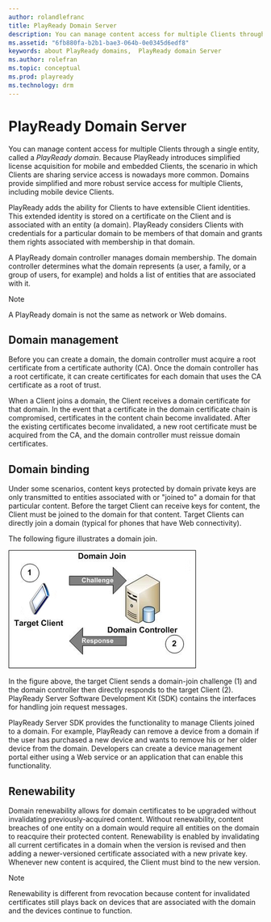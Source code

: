 ```yaml
---
author: rolandlefranc
title: PlayReady Domain Server
description: You can manage content access for multiple Clients through a single entity, called a PlayReady domain.
ms.assetid: "6fb880fa-b2b1-bae3-064b-0e0345d6edf8"
keywords: about PlayReady domains,  PlayReady domain Server
ms.author: rolefran
ms.topic: conceptual
ms.prod: playready
ms.technology: drm
---
```



# PlayReady Domain Server


You can manage content access for multiple Clients through a single entity, called a *PlayReady domain*. Because PlayReady introduces simplified license acquisition for mobile and embedded Clients, the scenario in which Clients are sharing service access is nowadays more common. Domains provide simplified and more robust service access for multiple Clients, including mobile device Clients.


PlayReady adds the ability for Clients to have extensible Client identities. This extended identity is stored on a certificate on the Client and is associated with an entity (a domain). PlayReady considers Clients with credentials for a particular domain to be members of that domain and grants them rights associated with membership in that domain.


A PlayReady domain controller manages domain membership. The domain controller determines what the domain represents (a user, a family, or a group of users, for example) and holds a list of entities that are associated with it.


> [!NOTE]
> A PlayReady domain is not the same as network or Web domains.


<a id="domain_management"></a>



## Domain management


Before you can create a domain, the domain controller must acquire a root certificate from a certificate authority (CA). Once the domain controller has a root certificate, it can create certificates for each domain that uses the CA certificate as a root of trust.


When a Client joins a domain, the Client receives a domain certificate for that domain. In the event that a certificate in the domain certificate chain is compromised, certificates in the content chain become invalidated. After the existing certificates become invalidated, a new root certificate must be acquired from the CA, and the domain controller must reissue domain certificates.

<a id="ID4EIB"></a>



## Domain binding


Under some scenarios, content keys protected by domain private keys are only transmitted to entities associated with or "joined to" a domain for that particular content. Before the target Client can receive keys for content, the Client must be joined to the domain for that content. Target Clients can directly join a domain (typical for phones that have Web connectivity).


The following figure illustrates a domain join.


![Direct Domain Join](../images/image26_11.jpg)


In the figure above, the target Client sends a domain-join challenge (1) and the domain controller then directly responds to the target Client (2). PlayReady Server Software Development Kit (SDK) contains the interfaces for handling join request messages.


PlayReady Server SDK provides the functionality to manage Clients joined to a domain. For example, PlayReady can remove a device from a domain if the user has purchased a new device and wants to remove his or her older device from the domain. Developers can create a device management portal either using a Web service or an application that can enable this functionality.

<a id="ID4E3B"></a>



## Renewability


Domain renewability allows for domain certificates to be upgraded without invalidating previously-acquired content. Without renewability, content breaches of one entity on a domain would require all entities on the domain to reacquire their protected content. Renewability is enabled by invalidating all current certificates in a domain when the version is revised and then adding a newer-versioned certificate associated with a new private key. Whenever new content is acquired, the Client must bind to the new version.

> [!NOTE]
> Renewability is different from revocation because content for invalidated certificates still plays back on devices that are associated with the domain and the devices continue to function.

